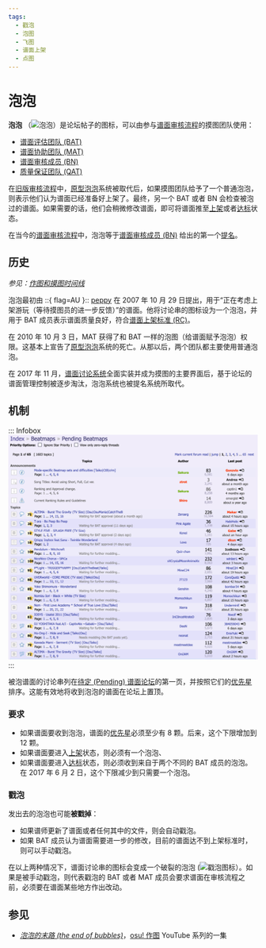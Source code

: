 ```yaml
---
tags:
  - 戳泡
  - 泡图
  - 飞图
  - 谱面上架
  - 点图
---
```


# 泡泡

**泡泡** （![泡泡](/wiki/shared/icon/bubble.gif)）是论坛帖子的图标，可以由参与[谱面审核流程](/wiki/Beatmap_ranking_procedure)的摸图团队使用：

- [谱面评估团队 (BAT)](/wiki/People/Beatmap_Appreciation_Team)
- [谱面协助团队 (MAT)](/wiki/People/Mapping_Assistance_Team)
- [谱面审核成员 (BN)](/wiki/People/Beatmap_Nominators)
- [质量保证团队 (QAT)](/wiki/People/Quality_Assurance_Team)

在[旧版审核流程](/wiki/Modding/Forum_modding)中，[原型泡泡](/wiki/Modding/Proto-bubble)系统被取代后，如果摸图团队给予了一个普通泡泡，则表示他们认为谱面已经准备好上架了。最终，另一个 BAT 或者 BN 会检查被泡过的谱面。如果需要的话，他们会稍微修改谱面，即可将谱面推至[上架](/wiki/Beatmap/Category#ranked)或者[达标](/wiki/Beatmap/Category#approved)状态。

在当今的[谱面审核流程](/wiki/Beatmap_ranking_procedure)中，泡泡等于[谱面审核成员 (BN)](/wiki/People/Beatmap_Nominators) 给出的第一个[提名](/wiki/Beatmap_ranking_procedure#nominations)。

## 历史

*参见：[作图和摸图时间线](/wiki/History_of_osu!/Mapping_and_modding_timeline)*

泡泡最初由 ::{ flag=AU }:: [peppy](/wiki/People/peppy) 在 2007 年 10 月 29 日提出，用于“正在考虑上架游玩（等待摸图员的进一步反馈）”的谱面。他将讨论串的图标设为一个泡泡，并用于 BAT 成员表示谱面质量良好，符合[谱面上架标准 (RC)](/wiki/Ranking_criteria)。<!-- internal reference: https://osu.ppy.sh/community/forums/topics/619 -->

在 2010 年 10 月 3 日，MAT 获得了和 BAT 一样的泡图（给谱面赋予泡泡）权限。<!-- internal reference: https://osu.ppy.sh/community/forums/topics/38403 -->这基本上宣告了[原型泡泡](/wiki/Modding/Proto-bubble)系统的死亡。从那以后，两个团队都主要使用普通泡泡。

在 2017 年 11 月，[谱面讨论系统](/wiki/Beatmap_discussion)全面实装并成为摸图的主要界面后，基于论坛的谱面管理控制被逐步淘汰，泡泡系统也被提名系统所取代。

## 机制

::: Infobox
![](img/list-of-bubbles.png "被泡谱面的列表，其下是被戳泡的谱面和被射星的谱面")
:::

被泡谱面的讨论串列在[待定 (Pending) 谱面论坛](https://osu.ppy.sh/community/forums/6)的第一页，并按照它们的[优先星](/wiki/Modding/Star_priority)排序。这能有效地将收到泡泡的谱面在论坛上置顶。

### 要求

- 如果谱面要收到泡泡，谱面的[优先星](/wiki/Modding/Star_priority)必须至少有 8 颗。后来，这个下限增加到 12 颗<!-- internal source: https://osu.ppy.sh/community/forums/posts/280845 -->。
- 如果谱面要进入[上架](/wiki/Beatmap/Category#ranked)状态，则必须有一个泡泡、
- 如果谱面要进入[达标](/wiki/Beatmap/Category#approved)状态，则必须收到来自于两个不同的 BAT 成员的泡泡。在 2017 年 6 月 2 日，这个下限减少到只需要一个泡泡<!-- internal source: https://osu.ppy.sh/community/forums/topics/631077?start=6050796 -->。

### 戳泡

发出去的泡泡也可能**被戳掉**：

- 如果谱师更新了谱面或者任何其中的文件，则会自动戳泡。
- 如果 BAT 成员认为谱面需要进一步的修改，目前的谱面达不到上架标准时，则可以手动戳泡。

在以上两种情况下，谱面讨论串的图标会变成一个破裂的泡泡 (![戳泡图标](/wiki/shared/icon/bubble-pop.gif)）。如果是被手动戳泡，则代表戳泡的 BAT 或者 MAT 成员会要求谱面在审核流程之前，必须要在谱面某些地方作出改动。

## 参见

- *[泡泡的末路 (the end of bubbles)](https://www.youtube.com/watch?v=9Za-1_hxkxE)*，[osu! 作图](/wiki/Community/Video_series/osu!mapping) YouTube 系列的一集
